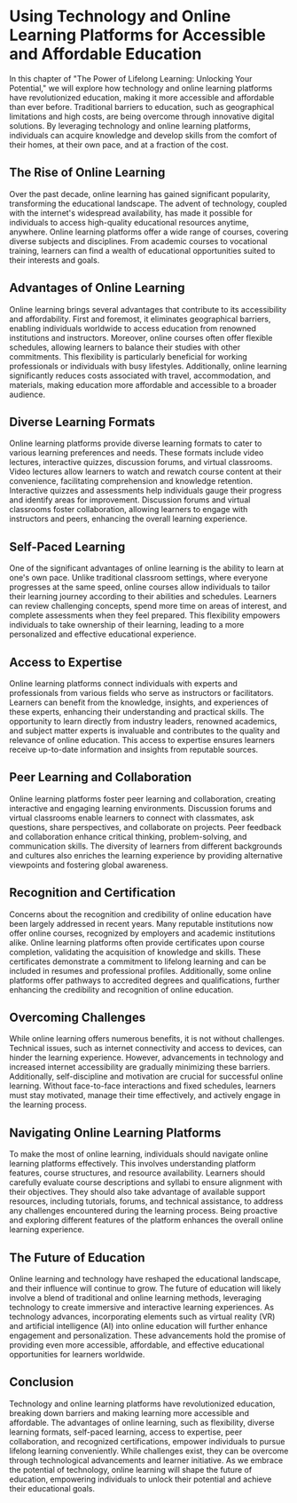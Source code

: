 Using Technology and Online Learning Platforms for Accessible and Affordable Education
===============================================================================================

In this chapter of "The Power of Lifelong Learning: Unlocking Your Potential," we will explore how technology and online learning platforms have revolutionized education, making it more accessible and affordable than ever before. Traditional barriers to education, such as geographical limitations and high costs, are being overcome through innovative digital solutions. By leveraging technology and online learning platforms, individuals can acquire knowledge and develop skills from the comfort of their homes, at their own pace, and at a fraction of the cost.

The Rise of Online Learning
---------------------------

Over the past decade, online learning has gained significant popularity, transforming the educational landscape. The advent of technology, coupled with the internet's widespread availability, has made it possible for individuals to access high-quality educational resources anytime, anywhere. Online learning platforms offer a wide range of courses, covering diverse subjects and disciplines. From academic courses to vocational training, learners can find a wealth of educational opportunities suited to their interests and goals.

Advantages of Online Learning
-----------------------------

Online learning brings several advantages that contribute to its accessibility and affordability. First and foremost, it eliminates geographical barriers, enabling individuals worldwide to access education from renowned institutions and instructors. Moreover, online courses often offer flexible schedules, allowing learners to balance their studies with other commitments. This flexibility is particularly beneficial for working professionals or individuals with busy lifestyles. Additionally, online learning significantly reduces costs associated with travel, accommodation, and materials, making education more affordable and accessible to a broader audience.

Diverse Learning Formats
------------------------

Online learning platforms provide diverse learning formats to cater to various learning preferences and needs. These formats include video lectures, interactive quizzes, discussion forums, and virtual classrooms. Video lectures allow learners to watch and rewatch course content at their convenience, facilitating comprehension and knowledge retention. Interactive quizzes and assessments help individuals gauge their progress and identify areas for improvement. Discussion forums and virtual classrooms foster collaboration, allowing learners to engage with instructors and peers, enhancing the overall learning experience.

Self-Paced Learning
-------------------

One of the significant advantages of online learning is the ability to learn at one's own pace. Unlike traditional classroom settings, where everyone progresses at the same speed, online courses allow individuals to tailor their learning journey according to their abilities and schedules. Learners can review challenging concepts, spend more time on areas of interest, and complete assessments when they feel prepared. This flexibility empowers individuals to take ownership of their learning, leading to a more personalized and effective educational experience.

Access to Expertise
-------------------

Online learning platforms connect individuals with experts and professionals from various fields who serve as instructors or facilitators. Learners can benefit from the knowledge, insights, and experiences of these experts, enhancing their understanding and practical skills. The opportunity to learn directly from industry leaders, renowned academics, and subject matter experts is invaluable and contributes to the quality and relevance of online education. This access to expertise ensures learners receive up-to-date information and insights from reputable sources.

Peer Learning and Collaboration
-------------------------------

Online learning platforms foster peer learning and collaboration, creating interactive and engaging learning environments. Discussion forums and virtual classrooms enable learners to connect with classmates, ask questions, share perspectives, and collaborate on projects. Peer feedback and collaboration enhance critical thinking, problem-solving, and communication skills. The diversity of learners from different backgrounds and cultures also enriches the learning experience by providing alternative viewpoints and fostering global awareness.

Recognition and Certification
-----------------------------

Concerns about the recognition and credibility of online education have been largely addressed in recent years. Many reputable institutions now offer online courses, recognized by employers and academic institutions alike. Online learning platforms often provide certificates upon course completion, validating the acquisition of knowledge and skills. These certificates demonstrate a commitment to lifelong learning and can be included in resumes and professional profiles. Additionally, some online platforms offer pathways to accredited degrees and qualifications, further enhancing the credibility and recognition of online education.

Overcoming Challenges
---------------------

While online learning offers numerous benefits, it is not without challenges. Technical issues, such as internet connectivity and access to devices, can hinder the learning experience. However, advancements in technology and increased internet accessibility are gradually minimizing these barriers. Additionally, self-discipline and motivation are crucial for successful online learning. Without face-to-face interactions and fixed schedules, learners must stay motivated, manage their time effectively, and actively engage in the learning process.

Navigating Online Learning Platforms
------------------------------------

To make the most of online learning, individuals should navigate online learning platforms effectively. This involves understanding platform features, course structures, and resource availability. Learners should carefully evaluate course descriptions and syllabi to ensure alignment with their objectives. They should also take advantage of available support resources, including tutorials, forums, and technical assistance, to address any challenges encountered during the learning process. Being proactive and exploring different features of the platform enhances the overall online learning experience.

The Future of Education
-----------------------

Online learning and technology have reshaped the educational landscape, and their influence will continue to grow. The future of education will likely involve a blend of traditional and online learning methods, leveraging technology to create immersive and interactive learning experiences. As technology advances, incorporating elements such as virtual reality (VR) and artificial intelligence (AI) into online education will further enhance engagement and personalization. These advancements hold the promise of providing even more accessible, affordable, and effective educational opportunities for learners worldwide.

Conclusion
----------

Technology and online learning platforms have revolutionized education, breaking down barriers and making learning more accessible and affordable. The advantages of online learning, such as flexibility, diverse learning formats, self-paced learning, access to expertise, peer collaboration, and recognized certifications, empower individuals to pursue lifelong learning conveniently. While challenges exist, they can be overcome through technological advancements and learner initiative. As we embrace the potential of technology, online learning will shape the future of education, empowering individuals to unlock their potential and achieve their educational goals.

